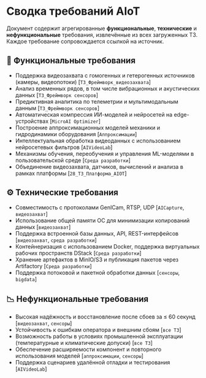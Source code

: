 # Сводка требований AIoT

Документ содержит агрегированные **функциональные**, **технические** и **нефункциональные** требования, извлечённые из всех загруженных ТЗ. Каждое требование сопровождается ссылкой на источник.

## 📌 Функциональные требования

- Поддержка видеозахвата с гомогенных и гетерогенных источников (камеры, видеопотоки) [`ТЗ_Фреймворк_видеозахвата`]
- Анализ временных рядов, в том числе вибрационных и акустических данных [`ТЗ_Фреймворк сенсоров`]
- Предиктивная аналитика по телеметрии и мультимодальным данным [`ТЗ_Фреймворк сенсоров`]
- Автоматическая компрессия ИИ-моделей и нейросетей на edge-устройствах [`MicroAI Optimizer`]
- Построение аппроксимационных моделей механики и гидродинамики оборудования [`Аппроксимации`]
- Интеллектуальная обработка видеоданных с использованием нейросетевых фильтров [`AIVideoLab`]
- Механизмы обучения, переобучения и управления ML-моделями в пользовательской среде [`Среда разработки`]
- Объединение видеозахвата, датчиков, вычислений и анализа в рамках платформы [`28_ТЗ_Платформа_AIOT`]

## ⚙️ Технические требования

- Совместимость с протоколами GenICam, RTSP, UDP [`AICapture`, `видеозахват`]
- Использование общей памяти ОС для минимизации копирований данных [`видеозахват`]
- Поддержка встроенной базы данных, API, REST-интерфейсов [`видеозахват`, `среда разработки`]
- Контейнеризация с использованием Docker, поддержка виртуальных рабочих пространств DStack [`Среда разработки`]
- Хранение артефактов в MinIO/S3 и публикация пакетов через Artifactory [`Среда разработки`]
- Поддержка потоковой и пакетной обработки данных [`сенсоры`, `bigdata`]

## 📉 Нефункциональные требования

- Высокая надёжность и восстановление после сбоев за ≤ 60 секунд [`видеозахват`, `сенсоры`]
- Устойчивость к ошибкам оператора и внешним сбоям [`все ТЗ`]
- Возможность работы в условиях промышленной эксплуатации (температурные и климатические допуски) [`все ТЗ`]
- Обеспечение расширяемости компонент и повторного использования моделей [`аппроксимации`, `сенсоры`]
- Поддержка сценариев удалённой отладки и тестирования [`AIVideoLab`]

